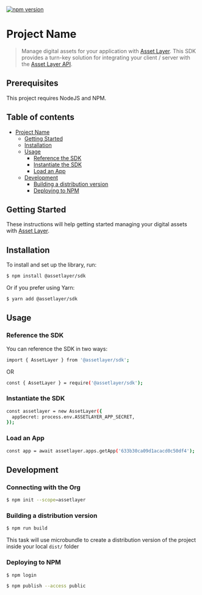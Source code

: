 [![npm version](https://badge.fury.io/js/isomorphic-unfetch.svg)](https://badge.fury.io/js/isomorphic-unfetch)

# Project Name

> Manage digital assets for your application with [Asset Layer](https://www.assetlayer.com). This SDK provides a turn-key solution for integrating your client / server with the [Asset Layer API](https://docs.assetlayer.com).

## Prerequisites

This project requires NodeJS and NPM.

## Table of contents

- [Project Name](#project-name)
  - [Getting Started](#getting-started)
  - [Installation](#installation)
  - [Usage](#usage)
    - [Reference the SDK](#reference-the-sdk)
    - [Instantiate the SDK](#instantiate-the-sdk)
    - [Load an App](#load-an-app)
  - [Development](#development)
    - [Building a distribution version](#building-a-distribution-version)
    - [Deploying to NPM](#deploying-to-npm)

## Getting Started

These instructions will help getting started managing your digital assets with [Asset Layer](https://www.assetlayer.com).

## Installation

To install and set up the library, run:

```sh
$ npm install @assetlayer/sdk
```

Or if you prefer using Yarn:

```sh
$ yarn add @assetlayer/sdk
```

## Usage

### Reference the SDK

You can reference the SDK in two ways:

```sh
import { AssetLayer } from '@assetlayer/sdk';
```

OR

```sh
const { AssetLayer } = require('@assetlayer/sdk');
```

### Instantiate the SDK

```sh
const assetlayer = new AssetLayer({
  appSecret: process.env.ASSETLAYER_APP_SECRET,
});
```

### Load an App

```sh
const app = await assetlayer.apps.getApp('633b30ca09d1acacd0c50df4');
```

## Development

### Connecting with the Org

```sh
$ npm init --scope=assetlayer
```

### Building a distribution version

```sh
$ npm run build
```

This task will use microbundle to create a distribution version of the project
inside your local `dist/` folder

### Deploying to NPM

```sh
$ npm login

$ npm publish --access public
```
